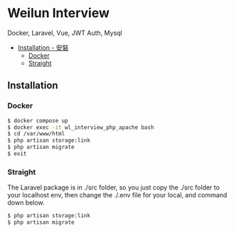 # Weilun Interview
Docker, Laravel, Vue, JWT Auth, Mysql
*   [Installation - 安裝](#installation---安裝)
    *   [Docker](#docker)
    *   [Straight](#straight)
    
## Installation

### Docker
```bash
$ docker compose up
$ docker exec -it wl_interview_php_apache bash
$ cd /var/www/html
$ php artisan storage:link
$ php artisan migrate
$ exit
```

### Straight
The Laravel package is in ./src folder, so you just copy the ./src folder to your localhost env, then change the ./.env file for your local, and command down below.
```bash
$ php artisan storage:link
$ php artisan migrate
```